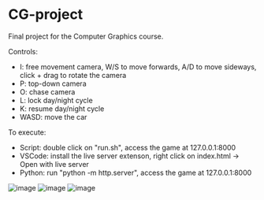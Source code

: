 # CG-project
Final project for the Computer Graphics course.

Controls:
- I: free movement camera, W/S to move forwards, A/D to move sideways, click + drag to rotate the camera
- P: top-down camera
- O: chase camera
- L: lock day/night cycle
- K: resume day/night cycle
- WASD: move the car

To execute:
- Script: double click on "run.sh", access the game at 127.0.0.1:8000
- VSCode: install the live server extenson, right click on index.html -> Open with live server
- Python: run "python -m http.server", access the game at 127.0.0.1:8000

![image](https://user-images.githubusercontent.com/47360416/175008336-a39e228f-9d4f-4b16-8668-1c941b237bed.png)
![image](https://user-images.githubusercontent.com/47360416/175008376-fa601748-567f-4868-8ad9-5ab436bba44a.png)
![image](https://user-images.githubusercontent.com/47360416/175008404-f4dd28c9-6d48-4205-b748-f5f453e17524.png)
